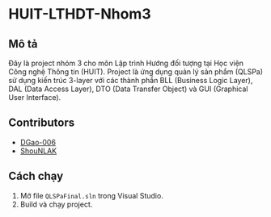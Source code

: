 # HUIT-LTHDT-Nhom3

## Mô tả
Đây là project nhóm 3 cho môn Lập trình Hướng đối tượng tại Học viện Công nghệ Thông tin (HUIT). Project là ứng dụng quản lý sản phẩm (QLSPa) sử dụng kiến trúc 3-layer với các thành phần BLL (Business Logic Layer), DAL (Data Access Layer), DTO (Data Transfer Object) và GUI (Graphical User Interface).

## Contributors
- [DGao-006](https://github.com/DGao-006)
- [ShouNLAK](https://github.com/ShouNLAK)

## Cách chạy
1. Mở file `QLSPaFinal.sln` trong Visual Studio.
2. Build và chạy project.